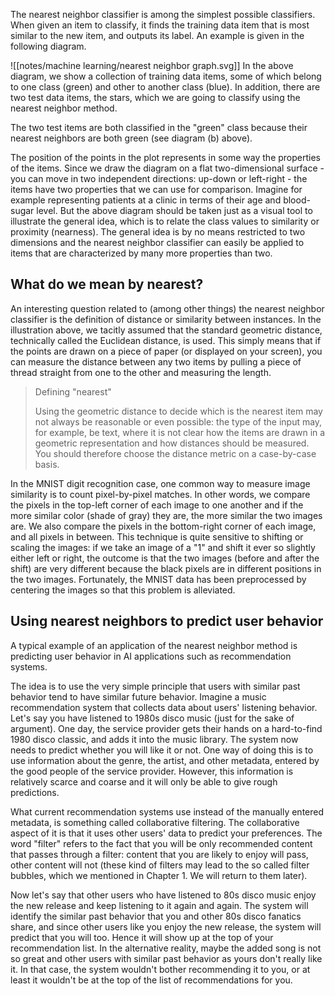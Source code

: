 The nearest neighbor classifier is among the simplest possible classifiers. When given an item to classify, it finds the training data item that is most similar to the new item, and outputs its label. An example is given in the following diagram.

![[notes/machine learning/nearest neighbor graph.svg]]
In the above diagram, we show a collection of training data items, some of which belong to one class (green) and other to another class (blue). In addition, there are two test data items, the stars, which we are going to classify using the nearest neighbor method.

The two test items are both classified in the "green" class because their nearest neighbors are both green (see diagram (b) above).

The position of the points in the plot represents in some way the properties of the items. Since we draw the diagram on a flat two-dimensional surface - you can move in two independent directions: up-down or left-right - the items have two properties that we can use for comparison. Imagine for example representing patients at a clinic in terms of their age and blood-sugar level. But the above diagram should be taken just as a visual tool to illustrate the general idea, which is to relate the class values to similarity or proximity (nearness). The general idea is by no means restricted to two dimensions and the nearest neighbor classifier can easily be applied to items that are characterized by many more properties than two.

## What do we mean by nearest?

An interesting question related to (among other things) the nearest neighbor classifier is the definition of distance or similarity between instances. In the illustration above, we tacitly assumed that the standard geometric distance, technically called the Euclidean distance, is used. This simply means that if the points are drawn on a piece of paper (or displayed on your screen), you can measure the distance between any two items by pulling a piece of thread straight from one to the other and measuring the length.

> Defining "nearest"
> 
> Using the geometric distance to decide which is the nearest item may not always be reasonable or even possible: the type of the input may, for example, be text, where it is not clear how the items are drawn in a geometric representation and how distances should be measured. You should therefore choose the distance metric on a case-by-case basis.

In the MNIST digit recognition case, one common way to measure image similarity is to count pixel-by-pixel matches. In other words, we compare the pixels in the top-left corner of each image to one another and if the more similar color (shade of gray) they are, the more similar the two images are. We also compare the pixels in the bottom-right corner of each image, and all pixels in between. This technique is quite sensitive to shifting or scaling the images: if we take an image of a "1" and shift it ever so slightly either left or right, the outcome is that the two images (before and after the shift) are very different because the black pixels are in different positions in the two images. Fortunately, the MNIST data has been preprocessed by centering the images so that this problem is alleviated.

## Using nearest neighbors to predict user behavior

A typical example of an application of the nearest neighbor method is predicting user behavior in AI applications such as recommendation systems.

The idea is to use the very simple principle that users with similar past behavior tend to have similar future behavior. Imagine a music recommendation system that collects data about users' listening behavior. Let's say you have listened to 1980s disco music (just for the sake of argument). One day, the service provider gets their hands on a hard-to-find 1980 disco classic, and adds it into the music library. The system now needs to predict whether you will like it or not. One way of doing this is to use information about the genre, the artist, and other metadata, entered by the good people of the service provider. However, this information is relatively scarce and coarse and it will only be able to give rough predictions.

What current recommendation systems use instead of the manually entered metadata, is something called collaborative filtering. The collaborative aspect of it is that it uses other users' data to predict your preferences. The word "filter" refers to the fact that you will be only recommended content that passes through a filter: content that you are likely to enjoy will pass, other content will not (these kind of filters may lead to the so called filter bubbles, which we mentioned in Chapter 1. We will return to them later).

Now let's say that other users who have listened to 80s disco music enjoy the new release and keep listening to it again and again. The system will identify the similar past behavior that you and other 80s disco fanatics share, and since other users like you enjoy the new release, the system will predict that you will too. Hence it will show up at the top of your recommendation list. In the alternative reality, maybe the added song is not so great and other users with similar past behavior as yours don't really like it. In that case, the system wouldn't bother recommending it to you, or at least it wouldn't be at the top of the list of recommendations for you.